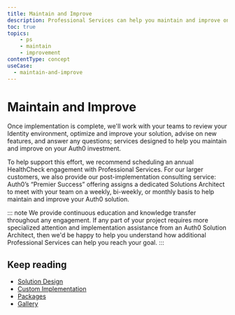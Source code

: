 ```yaml
---
title: Maintain and Improve
description: Professional Services can help you maintain and improve on your Auth0 investment
toc: true
topics:
    - ps
    - maintain
    - improvement
contentType: concept
useCase:
  - maintain-and-improve
---
```

# Maintain and Improve

Once implementation is complete, we'll work with your teams to review your Identity environment, optimize and improve your solution, advise on new features, and answer any questions; services designed to help you maintain and improve on your Auth0 investment. 

To help support this effort, we recommend scheduling an annual HealthCheck engagement with Professional Services. For our larger customers, we also provide our post-implementation consulting service: Auth0’s “Premier Success” offering assigns a dedicated Solutions Architect to meet with your team on a weekly, bi-weekly, or monthly basis to help maintain and improve your Auth0 solution. 
 
::: note
We provide continuous education and knowledge transfer throughout any engagement. If any part of your project requires more specialized attention and implementation assistance from an Auth0 Solution Architect, then we'd be happy to help you understand how additional Professional Services can help you reach your goal.
:::

## Keep reading

* [Solution Design](/services/solution-design)
* [Custom Implementation](/services/custom-implementation)
* [Packages](/services/packages)
* [Gallery](/services/gallery)
 


